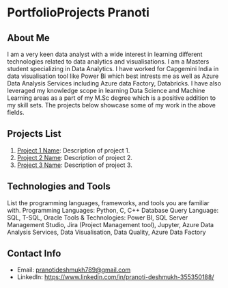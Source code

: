 # PortfolioProjects Pranoti

## About Me
I am a very keen data analyst with a wide interest in learning different technologies related to data analytics and visualisations. I am a Masters student specializing 
in Data Analytics. I have worked for Capgemini India in data visualisation tool like Power Bi which best intrests me as well as Azure Data Analysis Services including 
Azure data Factory, Databricks. I have also leveraged my knowledge scope in learning Data Science and Machine Learning areas as a part of my M.Sc degree which is a positive
addition to my skill sets. The projects below showcase some of my work in the above fields.


## Projects List
1. [Project 1 Name](link-to-project-1): Description of project 1.
2. [Project 2 Name](link-to-project-2): Description of project 2.
3. [Project 3 Name](link-to-project-3): Description of project 3.

## Technologies and Tools
List the programming languages, frameworks, and tools you are familiar with.
Programming Languages: Python, C, C++
Database Query Language:  SQL, T-SQL, Oracle
Tools & Technologies: Power BI, SQL Server Management Studio, Jira (Project Management tool), Jupyter,
 Azure Data Analysis Services, Data Visualisation, Data Quality, Azure Data Factory


## Contact Info
- Email: pranotideshmukh789@gmail.com
- LinkedIn:  https://www.linkedin.com/in/pranoti-deshmukh-355350188/
